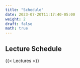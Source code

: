 ```yaml
---
title: "Schedule"
date: 2023-07-20T11:17:40-05:00
weight: 2
draft: false
math: true
---
```


## Lecture Schedule

{{< Lectures >}} 


